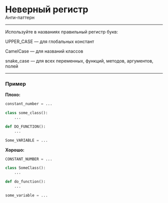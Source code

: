 
<div>
    <h1 style="margin: 0;">Неверный регистр</h1>
    <p style="margin: 0;">Анти-паттерн</p>
</div>

***

Используйте в названиях правильный регистр букв:

UPPER_CASE — для глобальных констант

CamelCase — для названий классов

snake_case — для всех переменных, функций, методов, аргументов, полей

***

### Пример 

**Плохо:**
```python
constant_number = ...

class some_class():
    ...

def DO_FUNCTION():
    ...

Some_VARIABLE = ...
```
**Хорошо:**
```python
CONSTANT_NUMBER = ...

class SomeClass():
    ...

def do_function():
    ...

some_variable = ...
```

